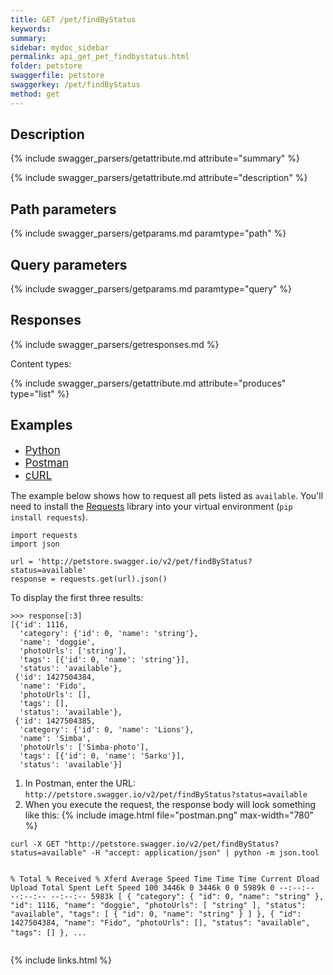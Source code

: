```yaml
---
title: GET /pet/findByStatus
keywords: 
summary: 
sidebar: mydoc_sidebar
permalink: api_get_pet_findbystatus.html
folder: petstore
swaggerfile: petstore
swaggerkey: /pet/findByStatus
method: get
---
```

## Description

{% include swagger_parsers/getattribute.md attribute="summary" %}

{% include swagger_parsers/getattribute.md attribute="description" %}

## Path parameters

{% include swagger_parsers/getparams.md paramtype="path" %}

## Query parameters

{% include swagger_parsers/getparams.md paramtype="query" %}

## Responses

{% include swagger_parsers/getresponses.md %}

Content types:

{% include swagger_parsers/getattribute.md attribute="produces" type="list" %}

## Examples
<ul id="profileTabs" class="nav nav-tabs">
    <li class="active"><a style="font-size: 120%;" href="#python" data-toggle="tab">Python</a></li>
    <li><a style="font-size: 120%;" href="#postman" data-toggle="tab">Postman</a></li>
    <li><a style="font-size: 120%;" href="#curl" data-toggle="tab">cURL</a></li>
</ul>

<div class="tab-content">

<div role="tabpanel" class="tab-pane active" id="python">
<p>The example below shows how to request all pets listed as <code>available</code>. You'll need to install the <a href="http://docs.python-requests.org/en/master/user/quickstart/"> Requests</a> library into your virtual environment (<code>pip install requests</code>).</p>

<pre class="highlight">
<code>import requests
import json

url = 'http://petstore.swagger.io/v2/pet/findByStatus?status=available'
response = requests.get(url).json()</code>
</pre>

<p>To display the first three results:</p>

<pre class="highlight">
<code>>>> response[:3]
[{'id': 1116,
  'category': {'id': 0, 'name': 'string'},
  'name': 'doggie',
  'photoUrls': ['string'],
  'tags': [{'id': 0, 'name': 'string'}],
  'status': 'available'},
 {'id': 1427504384,
  'name': 'Fido',
  'photoUrls': [],
  'tags': [],
  'status': 'available'},
 {'id': 1427504385,
  'category': {'id': 0, 'name': 'Lions'},
  'name': 'Simba',
  'photoUrls': ['Simba-photo'],
  'tags': [{'id': 0, 'name': 'Sarko'}],
  'status': 'available'}]</code>
</pre>
</div>

<div role="tabpanel" class="tab-pane" id="postman">
<ol>
<li>In Postman, enter the URL:<br><code>http://petstore.swagger.io/v2/pet/findByStatus?status=available</code></li>
<li>When you execute the request, the response body will look something like this:
   {% include image.html file="postman.png" max-width="780" %}
</li>
</ol>
</div>

<div role="tabpanel" class="tab-pane" id="curl">
<pre class="highlight">
<code>curl -X GET "http://petstore.swagger.io/v2/pet/findByStatus?status=available" -H "accept: application/json" | python -m json.tool

  % Total    % Received % Xferd  Average Speed   Time    Time     Time  Current
                                 Dload  Upload   Total   Spent    Left  Speed
100 3446k    0 3446k    0     0  5989k      0 --:--:-- --:--:-- --:--:-- 5983k
[
    {
        "category": {
            "id": 0,
            "name": "string"
        },
        "id": 1116,
        "name": "doggie",
        "photoUrls": [
            "string"
        ],
        "status": "available",
        "tags": [
            {
                "id": 0,
                "name": "string"
            }
        ]
    },
    {
        "id": 1427504384,
        "name": "Fido",
        "photoUrls": [],
        "status": "available",
        "tags": []
    },
    ...
</code>
</pre>
</div>
</div>

{% include links.html %}
